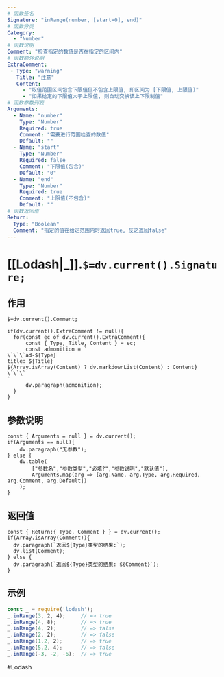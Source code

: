 ```yaml
---
# 函数签名
Signature: "inRange(number, [start=0], end)"
# 函数分类
Category:
  - "Number"
# 函数说明
Comment: "检查指定的数值是否在指定的区间内"
# 函数额外说明
ExtraComment:
 - Type: "warning"
   Title: "注意"
   Content:
     - "取值范围区间包含下限值但不包含上限值, 即区间为 [下限值, 上限值)"
     - "如果给定的下限值大于上限值, 则自动交换该上下限制值"
# 函数参数列表
Arguments:
  - Name: "number"
    Type: "Number"
    Required: true
    Comment: "需要进行范围检查的数值"
    Default: ""
  - Name: "start"
    Type: "Number"
    Required: false
    Comment: "下限值(包含)"
    Default: "0"
  - Name: "end"
    Type: "Number"
    Required: true
    Comment: "上限值(不包含)"
    Default: ""
# 函数返回值
Return:
  Type: "Boolean"
  Comment: "指定的值在给定范围内时返回true, 反之返回false"
---
```

# [[Lodash|_]].`$=dv.current().Signature;`
## 作用

`$=dv.current().Comment;`

```dataviewjs
if(dv.current().ExtraComment != null){
  for(const ec of dv.current().ExtraComment){
	  const { Type, Title, Content } = ec;
	  const admonition = `
\`\`\`ad-${Type}
title: ${Title}
${Array.isArray(Content) ? dv.markdownList(Content) : Content}
\`\`\`
`
      dv.paragraph(admonition);
  }
}
```

## 参数说明
```dataviewjs
const { Arguments = null } = dv.current();
if(Arguments == null){
	dv.paragraph("无参数");
} else {
	dv.table(
		["参数名","参数类型","必填?","参数说明","默认值"],
		Arguments.map(arg => [arg.Name, arg.Type, arg.Required, arg.Comment, arg.Default])
	);
}
```

## 返回值
```dataviewjs
const { Return:{ Type, Comment } } = dv.current();
if(Array.isArray(Comment)){
  dv.paragraph(`返回${Type}类型的结果:`);
  dv.list(Comment);
} else {
  dv.paragraph(`返回${Type}类型的结果: ${Comment}`);
}
```

## 示例
```javascript
const _ = require('lodash');
_.inRange(3, 2, 4);     // => true
_.inRange(4, 8);        // => true
_.inRange(4, 2);        // => false
_.inRange(2, 2);        // => false
_.inRange(1.2, 2);      // => true
_.inRange(5.2, 4);      // => false
_.inRange(-3, -2, -6);  // => true
```

#Lodash 